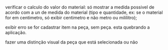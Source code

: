 verificar o calculo do valor do material: só mostrar a medida possivel de acordo com a un de medida do material (tipo e quantidade, ex: se o material for em centimetro, só exibir centimetro e não metro ou mililitro);

exibir erro se for cadastrar item na peça, sem peça. esta quebrando a aplicação.

fazer uma distinção visual da peça que está selecionada ou não